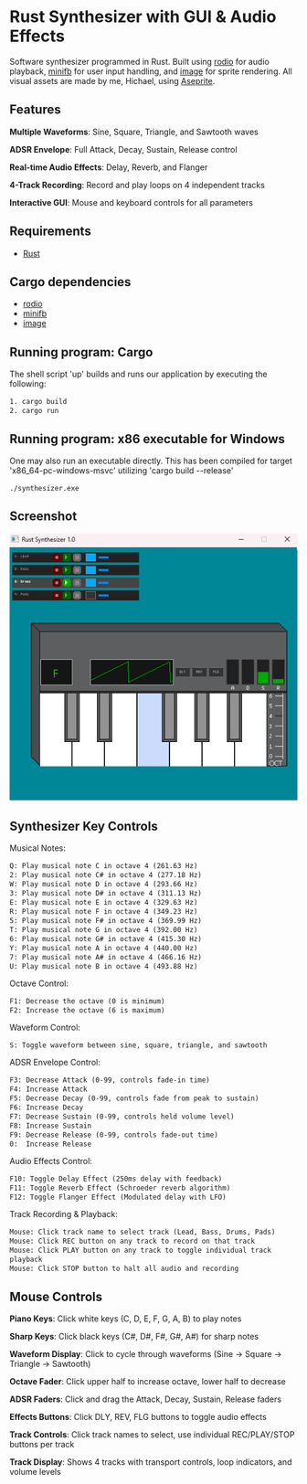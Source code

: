 # Rust Synthesizer with GUI & Audio Effects

Software synthesizer programmed in Rust. Built using [rodio](https://crates.io/crates/rodio) for audio playback, [minifb](https://crates.io/crates/minifb) for user input handling, and [image](https://crates.io/crates/image) for sprite rendering. All visual assets are made by me, Hichael, using [Aseprite](https://www.aseprite.org/).

## Features

**Multiple Waveforms**: Sine, Square, Triangle, and Sawtooth waves

**ADSR Envelope**: Full Attack, Decay, Sustain, Release control

**Real-time Audio Effects**: Delay, Reverb, and Flanger

**4-Track Recording**: Record and play loops on 4 independent tracks

**Interactive GUI**: Mouse and keyboard controls for all parameters


## Requirements
* [Rust](https://www.rust-lang.org/tools/install)

## Cargo dependencies

* [rodio](https://crates.io/crates/rodio)
* [minifb](https://crates.io/crates/minifb)
* [image](https://crates.io/crates/image)

## Running program: Cargo

The shell script 'up' builds and runs our application by executing the following:
```
1. cargo build
2. cargo run
```

## Running program: x86 executable for Windows

One may also run an executable directly. This has been compiled for target 'x86_64-pc-windows-msvc'
utilizing 'cargo build --release'
```
./synthesizer.exe
```

## Screenshot
![screenshot](screenshot.png)

## Synthesizer Key Controls
Musical Notes:

    Q: Play musical note C in octave 4 (261.63 Hz)
    2: Play musical note C# in octave 4 (277.18 Hz)
    W: Play musical note D in octave 4 (293.66 Hz)
    3: Play musical note D# in octave 4 (311.13 Hz)
    E: Play musical note E in octave 4 (329.63 Hz)
    R: Play musical note F in octave 4 (349.23 Hz)
    5: Play musical note F# in octave 4 (369.99 Hz)
    T: Play musical note G in octave 4 (392.00 Hz)
    6: Play musical note G# in octave 4 (415.30 Hz)
    Y: Play musical note A in octave 4 (440.00 Hz)
    7: Play musical note A# in octave 4 (466.16 Hz)
    U: Play musical note B in octave 4 (493.88 Hz)

Octave Control:

    F1: Decrease the octave (0 is minimum)
    F2: Increase the octave (6 is maximum)

Waveform Control:

    S: Toggle waveform between sine, square, triangle, and sawtooth

ADSR Envelope Control:

    F3: Decrease Attack (0-99, controls fade-in time)
    F4: Increase Attack
    F5: Decrease Decay (0-99, controls fade from peak to sustain)
    F6: Increase Decay  
    F7: Decrease Sustain (0-99, controls held volume level)
    F8: Increase Sustain
    F9: Decrease Release (0-99, controls fade-out time)
    0:  Increase Release

Audio Effects Control:

    F10: Toggle Delay Effect (250ms delay with feedback)
    F11: Toggle Reverb Effect (Schroeder reverb algorithm)
    F12: Toggle Flanger Effect (Modulated delay with LFO)

Track Recording & Playback:

    Mouse: Click track name to select track (Lead, Bass, Drums, Pads)
    Mouse: Click REC button on any track to record on that track
    Mouse: Click PLAY button on any track to toggle individual track playback
    Mouse: Click STOP button to halt all audio and recording

## Mouse Controls



**Piano Keys**: Click white keys (C, D, E, F, G, A, B) to play notes

**Sharp Keys**: Click black keys (C#, D#, F#, G#, A#) for sharp notes  

**Waveform Display**: Click to cycle through waveforms (Sine → Square → Triangle → Sawtooth)

**Octave Fader**: Click upper half to increase octave, lower half to decrease

**ADSR Faders**: Click and drag the Attack, Decay, Sustain, Release faders

**Effects Buttons**: Click DLY, REV, FLG buttons to toggle audio effects

**Track Controls**: Click track names to select, use individual REC/PLAY/STOP buttons per track

**Track Display**: Shows 4 tracks with transport controls, loop indicators, and volume levels

